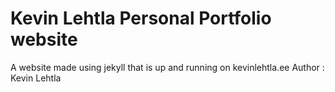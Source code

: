 Kevin Lehtla Personal Portfolio website
=============================

A website made using jekyll that is up and running on kevinlehtla.ee
Author : Kevin Lehtla


